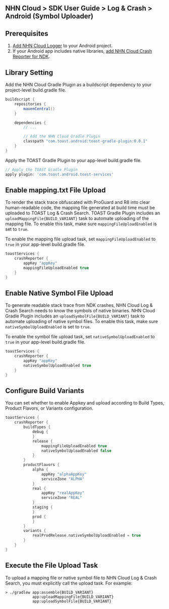 ## NHN Cloud > SDK User Guide > Log & Crash > Android (Symbol Uploader)

## Prerequisites

1. [Add NHN Cloud Logger](/nhncloud/en/nhncloud-sdk/log-collector-android/) to your Android project.
2. If your Android app includes native libraries, [add NHN Cloud Crash Reporter for NDK](/nhncloud/en/nhncloud-sdk/log-collector-ndk/).

## Library Setting

Add the NHN Cloud Gradle Plugin as a buildscript dependency to your project-level build.gradle file.

```groovy
buildscript {
    repositories {
        mavenCentral()
    }

    dependencies {
        // ...

        // Add the NHN Cloud Gradle Plugin
        classpath "com.toast.android:toast-gradle-plugin:0.0.1"
    }
}
```

Apply the TOAST Gradle Plugin to your app-level build.gradle file.

```groovy
// Apply the TOAST Gradle Plugin
apply plugin: 'com.toast.android.toast-services'
```

## Enable mapping.txt File Upload

To render the stack trace obfuscated with ProGuard and R8 into clear human-readable code, the mapping file generated at build time must be uploaded to TOAST Log & Crash Search.
TOAST Gradle Plugin includes an `uploadMappingFile{BUILD_VARIANT}` task to automate uploading of the mapping file.  To enable this task, make sure `mappingFileUploadEnabled` is set to `true`.


To enable the mapping file upload task, set `mappingFileUploadEnabled` to `true` in your app-level build.gradle file.

```groovy
toastServices {
    crashReporter {
        appKey "appKey"
        mappingFileUploadEnabled true
    }
}
```

## Enable Native Symbol File Upload

To generate readable stack trace from NDK crashes, NHN Cloud Log & Crash Search needs to know the symbols of native binaries.
NHN Cloud Gradle Plugin includes an `uploadSymbolFile{BUILD_VARIANT}` task to automate uploading of native symbol files.
To enable this task, make sure `nativeSymbolUploadEnabled` is set to `true`.

To enable the symbol file upload task, set `nativeSymbolUploadEnabled` to `true` in your app-level build.gradle file.

```groovy
toastServices {
    crashReporter {
        appKey "appKey"
        nativeSymbolUploadEnabled true
    }
}
```

## Configure Build Variants

You can set whether to enable Appkey and upload according to Build Types, Product Flavors, or Variants configuration.

```groovy
toastServices {
    crashReporter {
        buildTypes {
            debug {
            }
            release {
                mappingFileUploadEnabled true
                nativeSymbolUploadEnabled false
            }
        }
        productFlavors {
            alpha {
                appKey "alphaAppKey"
                serviceZone "ALPHA"
            }
            real {
                appKey "realAppKey"
                serviceZone "REAL"
            }
            staging {
            }
            prod {
            }
        }
        variants {
            realProdRelease.nativeSymbolUploadEnabled = true
        }
    }
}
```

## Execute the File Upload Task

To upload a mapping file or native symbol file to NHN Cloud Log & Crash Search, you must explicitly call the upload task.
For example:

```
> ./gradlew app:assemble{BUILD_VARIANT}
            app:uploadMappingFile{BUILD_VARIANT}
            app:uploadSymbolFile{BUILD_VARIANT}
```
